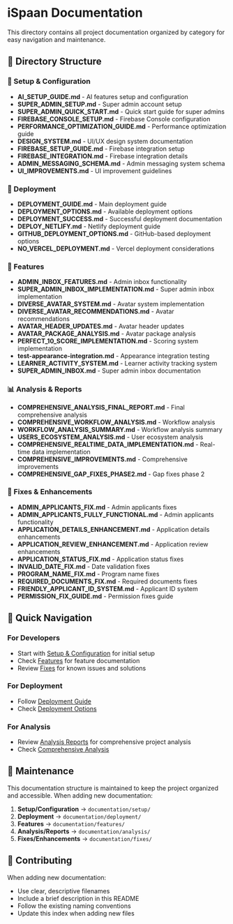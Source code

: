 # iSpaan Documentation

This directory contains all project documentation organized by category for easy navigation and maintenance.

## 📁 Directory Structure

### 🚀 Setup & Configuration
- **AI_SETUP_GUIDE.md** - AI features setup and configuration
- **SUPER_ADMIN_SETUP.md** - Super admin account setup
- **SUPER_ADMIN_QUICK_START.md** - Quick start guide for super admins
- **FIREBASE_CONSOLE_SETUP.md** - Firebase Console configuration
- **PERFORMANCE_OPTIMIZATION_GUIDE.md** - Performance optimization guide
- **DESIGN_SYSTEM.md** - UI/UX design system documentation
- **FIREBASE_SETUP_GUIDE.md** - Firebase integration setup
- **FIREBASE_INTEGRATION.md** - Firebase integration details
- **ADMIN_MESSAGING_SCHEMA.md** - Admin messaging system schema
- **UI_IMPROVEMENTS.md** - UI improvement guidelines

### 🚀 Deployment
- **DEPLOYMENT_GUIDE.md** - Main deployment guide
- **DEPLOYMENT_OPTIONS.md** - Available deployment options
- **DEPLOYMENT_SUCCESS.md** - Successful deployment documentation
- **DEPLOY_NETLIFY.md** - Netlify deployment guide
- **GITHUB_DEPLOYMENT_OPTIONS.md** - GitHub-based deployment options
- **NO_VERCEL_DEPLOYMENT.md** - Vercel deployment considerations

### 🎯 Features
- **ADMIN_INBOX_FEATURES.md** - Admin inbox functionality
- **SUPER_ADMIN_INBOX_IMPLEMENTATION.md** - Super admin inbox implementation
- **DIVERSE_AVATAR_SYSTEM.md** - Avatar system implementation
- **DIVERSE_AVATAR_RECOMMENDATIONS.md** - Avatar recommendations
- **AVATAR_HEADER_UPDATES.md** - Avatar header updates
- **AVATAR_PACKAGE_ANALYSIS.md** - Avatar package analysis
- **PERFECT_10_SCORE_IMPLEMENTATION.md** - Scoring system implementation
- **test-appearance-integration.md** - Appearance integration testing
- **LEARNER_ACTIVITY_SYSTEM.md** - Learner activity tracking system
- **SUPER_ADMIN_INBOX.md** - Super admin inbox documentation

### 📊 Analysis & Reports
- **COMPREHENSIVE_ANALYSIS_FINAL_REPORT.md** - Final comprehensive analysis
- **COMPREHENSIVE_WORKFLOW_ANALYSIS.md** - Workflow analysis
- **WORKFLOW_ANALYSIS_SUMMARY.md** - Workflow analysis summary
- **USERS_ECOSYSTEM_ANALYSIS.md** - User ecosystem analysis
- **COMPREHENSIVE_REALTIME_DATA_IMPLEMENTATION.md** - Real-time data implementation
- **COMPREHENSIVE_IMPROVEMENTS.md** - Comprehensive improvements
- **COMPREHENSIVE_GAP_FIXES_PHASE2.md** - Gap fixes phase 2

### 🔧 Fixes & Enhancements
- **ADMIN_APPLICANTS_FIX.md** - Admin applicants fixes
- **ADMIN_APPLICANTS_FULLY_FUNCTIONAL.md** - Admin applicants functionality
- **APPLICATION_DETAILS_ENHANCEMENT.md** - Application details enhancements
- **APPLICATION_REVIEW_ENHANCEMENT.md** - Application review enhancements
- **APPLICATION_STATUS_FIX.md** - Application status fixes
- **INVALID_DATE_FIX.md** - Date validation fixes
- **PROGRAM_NAME_FIX.md** - Program name fixes
- **REQUIRED_DOCUMENTS_FIX.md** - Required documents fixes
- **FRIENDLY_APPLICANT_ID_SYSTEM.md** - Applicant ID system
- **PERMISSION_FIX_GUIDE.md** - Permission fixes guide

## 📖 Quick Navigation

### For Developers
- Start with [Setup & Configuration](./setup/) for initial setup
- Check [Features](./features/) for feature documentation
- Review [Fixes](./fixes/) for known issues and solutions

### For Deployment
- Follow [Deployment Guide](./deployment/DEPLOYMENT_GUIDE.md)
- Check [Deployment Options](./deployment/DEPLOYMENT_OPTIONS.md)

### For Analysis
- Review [Analysis Reports](./analysis/) for comprehensive project analysis
- Check [Comprehensive Analysis](./analysis/COMPREHENSIVE_ANALYSIS_FINAL_REPORT.md)

## 🔄 Maintenance

This documentation structure is maintained to keep the project organized and accessible. When adding new documentation:

1. **Setup/Configuration** → `documentation/setup/`
2. **Deployment** → `documentation/deployment/`
3. **Features** → `documentation/features/`
4. **Analysis/Reports** → `documentation/analysis/`
5. **Fixes/Enhancements** → `documentation/fixes/`

## 📝 Contributing

When adding new documentation:
- Use clear, descriptive filenames
- Include a brief description in this README
- Follow the existing naming conventions
- Update this index when adding new files
